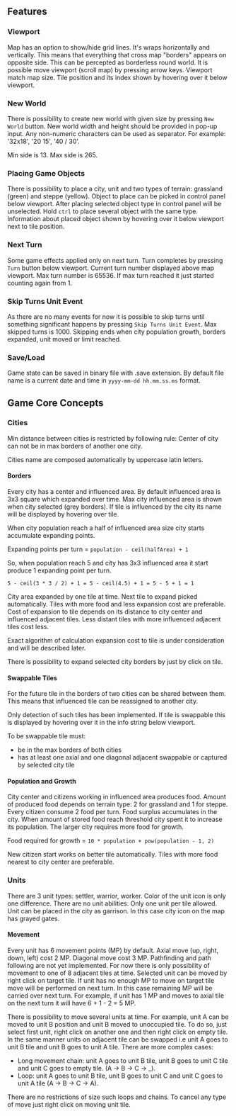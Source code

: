 ## Features

### Viewport

Map has an option to show/hide grid lines. It's wraps horizontally and vertically. This means that everything that cross map "borders" appears on opposite side. This can be percepted as borderless round world. It is possible move viewport (scroll map) by pressing arrow keys. Viewport match map size. Tile position and its index shown by hovering over it below viewport.

### New World

There is possibility to create new world with given size by pressing `New World` button. New world width and height should be provided in pop-up input. Any non-numeric characters can be used as separator. For example: '32x18', '20 15', '40 / 30'.

Min side is 13. Max side is 265.

### Placing Game Objects

There is possibility to place a city, unit and two types of terrain: grassland (green) and steppe (yellow). Object to place can be picked in control panel below viewport. After placing selected object type in control panel will be unselected. Hold `ctrl` to place several object with the same type. Information about placed object shown by hovering over it below viewport next to tile position.

### Next Turn

Some game effects applied only on next turn. Turn completes by pressing `Turn` button below viewport. Current turn number displayed above map viewport. Max turn number is 65536. If max turn reached it just started counting again from 1.

### Skip Turns Unit Event

As there are no many events for now it is possible to skip turns until something significant happens by pressing `Skip Turns Unit Event`. Max skipped turns is 1000. Skipping ends when city population growth, borders expanded, unit moved or limit reached.

### Save/Load

Game state can be saved in binary file with .save extension. By default file name is a current date and time in `yyyy-mm-dd hh.mm.ss.ms` format.

## Game Core Concepts

### Cities

Min distance between cities is restricted by following rule:
Center of city can not be in max borders of another one city.

Cities name are composed automatically by uppercase latin letters.

#### Borders

Every city has a center and influenced area. By default influenced area is 3x3 square which expanded over time. Max city influenced area is shown when city selected (grey borders). If tile is influenced by the city its name will be displayed by hovering over tile.

When city population reach a half of influenced area size city starts accumulate expanding points.

Expanding points per turn = `population - ceil(halfArea) + 1`

So, when population reach 5 and city has 3x3 influenced area it start produce 1 expanding point per turn.

`5 - ceil(3 * 3 / 2) + 1 = 5 - ceil(4.5) + 1 = 5 - 5 + 1 = 1`

City area expanded by one tile at time. Next tile to expand picked automatically. Tiles with more food and less expansion cost are preferable. Cost of expansion to tile depends on its distance to city center and influenced adjacent tiles. Less distant tiles with more influenced adjacent tiles cost less.

Exact algorithm of calculation expansion cost to tile is under consideration and will be described later.

There is possibility to expand selected city borders by just by click on tile.

#### Swappable Tiles

For the future tile in the borders of two cities can be shared between them. This means that influenced tile can be reassigned to another city.

Only detection of such tiles has been implemented. If tile is swappable this is displayed by hovering over it in the info string below viewport.

To be swappable tile must:
* be in the max borders of both cities
* has at least one axial and one diagonal adjacent swappable or captured by selected city tile

#### Population and Growth

City center and citizens working in influenced area produces food. Amount of produced food depends on terrain type: 2 for grassland and 1 for steppe. Every citizen consume 2 food per turn. Food surplus accumulates in the city. When amount of stored food reach threshold city spent it to increase its population. The larger city requires more food for growth.

Food required for growth = `10 * population + pow(population - 1, 2)`

New citizen start works on better tile automatically. Tiles with more food nearest to city center are preferable.

### Units

There are 3 unit types: settler, warrior, worker. Color of the unit icon is only one difference. There are no unit abilities. Only one unit per tile allowed. Unit can be placed in the city as garrison. In this case city icon on the map has grayed gates.

#### Movement

Every unit has 6 movement points (MP) by default. Axial move (up, right, down, left) cost 2 MP. Diagonal move cost 3 MP. Pathfinding and path following are not yet implemented. For now there is only possibility of movement to one of 8 adjacent tiles at time. Selected unit can be moved by right click on target tile.
If unit has no enough MP to move on target tile move will be performed on next turn. In this case remaining MP will be carried over next turn. For example, if unit has 1 MP and moves to axial tile on the next turn it will have 6 + 1 - 2 = 5 MP.

There is possibility to move several units at time. For example, unit A can be moved to unit B position and unit B moved to unoccupied tile. To do so, just select first unit, right click on another one and then right click on empty tile. In the same manner units on adjacent tile can be swapped i.e unit A goes to unit B tile and unit B goes to unit A tile. There are more complex cases: 

* Long movement chain: unit A goes to unit B tile, unit B goes to unit C tile and unit C goes to empty tile. (A -> B -> C -> _).
* Loop: unit A goes to unit B tile, unit B goes to unit C and unit C goes to unit A tile (A -> B -> C -> A).

There are no restrictions of size such loops and chains. To cancel any type of move just right click on moving unit tile.
